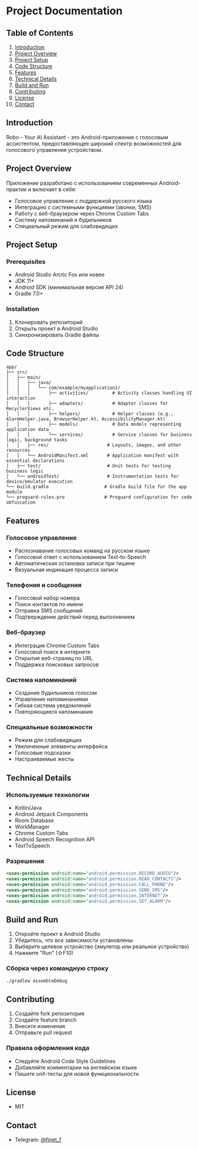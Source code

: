 # Project Documentation

## Table of Contents
1. [Introduction](#introduction)
2. [Project Overview](#project-overview)
3. [Project Setup](#project-setup)
4. [Code Structure](#code-structure)
5. [Features](#features)
6. [Technical Details](#technical-details)
7. [Build and Run](#build-and-run)
8. [Contributing](#contributing)
9. [License](#license)
10. [Contact](#contact)

## Introduction
Robo - Your AI Assistant - это Android-приложение с голосовым ассистентом, предоставляющее широкий спектр возможностей для голосового управления устройством.

## Project Overview
Приложение разработано с использованием современных Android-практик и включает в себя:
- Голосовое управление с поддержкой русского языка
- Интеграцию с системными функциями (звонки, SMS)
- Работу с веб-браузером через Chrome Custom Tabs
- Систему напоминаний и будильников
- Специальный режим для слабовидящих

## Project Setup
### Prerequisites
- Android Studio Arctic Fox или новее
- JDK 11+
- Android SDK (минимальная версия API 24)
- Gradle 7.0+

### Installation
1. Клонировать репозиторий
2. Открыть проект в Android Studio
3. Синхронизировать Gradle файлы

## Code Structure
```
app/
├── src/
│   ├── main/
│   │   ├── java/
│   │   │   └── com/example/myapplication2/
│   │   │       ├── activities/         # Activity classes handling UI interaction
│   │   │       ├── adapters/           # Adapter classes for RecyclerViews etc.
│   │   │       ├── helpers/            # Helper classes (e.g., AlarmHelper.java, BrowserHelper.kt, AccessibilityManager.kt)
│   │   │       ├── models/             # Data models representing application data
│   │   │       └── services/           # Service classes for business logic, background tasks
│   │   ├── res/                      # Layouts, images, and other resources
│   │   └── AndroidManifest.xml       # Application manifest with essential declarations
│   ├── test/                         # Unit tests for testing business logic
│   └── androidTest/                  # Instrumentation tests for device/emulator execution
└── build.gradle                     # Gradle build file for the app module
└── proguard-rules.pro               # Proguard configuration for code obfuscation
```

## Features

### Голосовое управление
- Распознавание голосовых команд на русском языке
- Голосовой ответ с использованием Text-to-Speech
- Автоматическая остановка записи при тишине
- Визуальная индикация процесса записи

### Телефония и сообщения
- Голосовой набор номера
- Поиск контактов по имени
- Отправка SMS сообщений
- Подтверждение действий перед выполнением

### Веб-браузер
- Интеграция Chrome Custom Tabs
- Голосовой поиск в интернете
- Открытие веб-страниц по URL
- Поддержка поисковых запросов

### Система напоминаний
- Создание будильников голосом
- Управление напоминаниями
- Гибкая система уведомлений
- Повторяющиеся напоминания

### Специальные возможности
- Режим для слабовидящих
- Увеличенные элементы интерфейса
- Голосовые подсказки
- Настраиваемые жесты

## Technical Details

### Используемые технологии
- Kotlin/Java
- Android Jetpack Components
- Room Database
- WorkManager
- Chrome Custom Tabs
- Android Speech Recognition API
- TextToSpeech

### Разрешения
```xml
<uses-permission android:name="android.permission.RECORD_AUDIO"/>
<uses-permission android:name="android.permission.READ_CONTACTS"/>
<uses-permission android:name="android.permission.CALL_PHONE"/>
<uses-permission android:name="android.permission.SEND_SMS"/>
<uses-permission android:name="android.permission.INTERNET"/>
<uses-permission android:name="android.permission.SET_ALARM"/>
```

## Build and Run
1. Откройте проект в Android Studio
2. Убедитесь, что все зависимости установлены
3. Выберите целевое устройство (эмулятор или реальное устройство)
4. Нажмите "Run" (⇧F10)

### Сборка через командную строку
```bash
./gradlew assembleDebug
```

## Contributing
1. Создайте fork репозитория
2. Создайте feature branch
3. Внесите изменения
4. Отправьте pull request

### Правила оформления кода
- Следуйте Android Code Style Guidelines
- Добавляйте комментарии на английском языке
- Пишите unit-тесты для новой функциональности

## License
 - MIT

## Contact
- Telegram: [@finet_f](https://t.me/finet_f)

